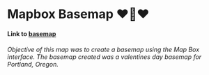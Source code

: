 # Mapbox Basemap :heart::sparkling_heart::heart:
#### Link to [basemap](http://garciahan.github.io/Mapbox_Basemap/index.html)
###### Objective of this map was to create a basemap using the Map Box interface. The basemap created was a valentines day basemap for Portland, Oregon.
